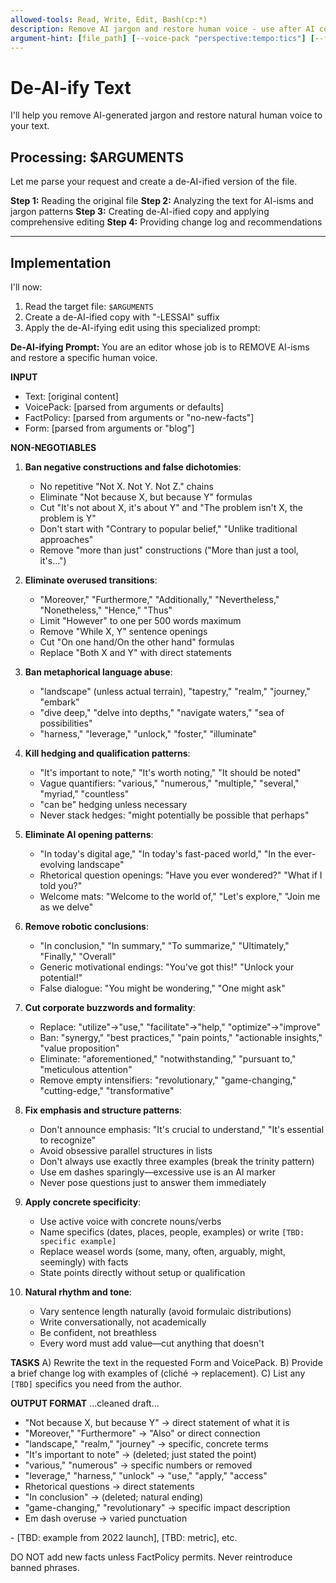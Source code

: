```yaml
---
allowed-tools: Read, Write, Edit, Bash(cp:*)
description: Remove AI jargon and restore human voice - use after AI content generation, before publishing
argument-hint: [file_path] [--voice-pack "perspective:tempo:tics"] [--form blog|memo|email|talk|social] [--fact-policy no-new-facts|add-specifics]
---
```


# De-AI-ify Text

I'll help you remove AI-generated jargon and restore natural human voice to your text.

## Processing: $ARGUMENTS

Let me parse your request and create a de-AI-ified version of the file.

**Step 1:** Reading the original file
**Step 2:** Analyzing the text for AI-isms and jargon patterns
**Step 3:** Creating de-AI-ified copy and applying comprehensive editing
**Step 4:** Providing change log and recommendations

---

## Implementation

I'll now:
1. Read the target file: `$ARGUMENTS`
2. Create a de-AI-ified copy with "-LESSAI" suffix
3. Apply the de-AI-ifying edit using this specialized prompt:

**De-AI-ifying Prompt:**
You are an editor whose job is to REMOVE AI-isms and restore a specific human voice.

**INPUT**
- Text: [original content]
- VoicePack: [parsed from arguments or defaults]
- FactPolicy: [parsed from arguments or "no-new-facts"]
- Form: [parsed from arguments or "blog"]

**NON-NEGOTIABLES**
1) **Ban negative constructions and false dichotomies**:
   - No repetitive "Not X. Not Y. Not Z." chains
   - Eliminate "Not because X, but because Y" formulas
   - Cut "It's not about X, it's about Y" and "The problem isn't X, the problem is Y"
   - Don't start with "Contrary to popular belief," "Unlike traditional approaches"
   - Remove "more than just" constructions ("More than just a tool, it's...")

2) **Eliminate overused transitions**:
   - "Moreover," "Furthermore," "Additionally," "Nevertheless," "Nonetheless," "Hence," "Thus"
   - Limit "However" to one per 500 words maximum
   - Remove "While X, Y" sentence openings
   - Cut "On one hand/On the other hand" formulas
   - Replace "Both X and Y" with direct statements

3) **Ban metaphorical language abuse**:
   - "landscape" (unless actual terrain), "tapestry," "realm," "journey," "embark"
   - "dive deep," "delve into depths," "navigate waters," "sea of possibilities"
   - "harness," "leverage," "unlock," "foster," "illuminate"

4) **Kill hedging and qualification patterns**:
   - "It's important to note," "It's worth noting," "It should be noted"
   - Vague quantifiers: "various," "numerous," "multiple," "several," "myriad," "countless"
   - "can be" hedging unless necessary
   - Never stack hedges: "might potentially be possible that perhaps"

5) **Eliminate AI opening patterns**:
   - "In today's digital age," "In today's fast-paced world," "In the ever-evolving landscape"
   - Rhetorical question openings: "Have you ever wondered?" "What if I told you?"
   - Welcome mats: "Welcome to the world of," "Let's explore," "Join me as we delve"

6) **Remove robotic conclusions**:
   - "In conclusion," "In summary," "To summarize," "Ultimately," "Finally," "Overall"
   - Generic motivational endings: "You've got this!" "Unlock your potential!"
   - False dialogue: "You might be wondering," "One might ask"

7) **Cut corporate buzzwords and formality**:
   - Replace: "utilize"→"use," "facilitate"→"help," "optimize"→"improve"
   - Ban: "synergy," "best practices," "pain points," "actionable insights," "value proposition"
   - Eliminate: "aforementioned," "notwithstanding," "pursuant to," "meticulous attention"
   - Remove empty intensifiers: "revolutionary," "game-changing," "cutting-edge," "transformative"

8) **Fix emphasis and structure patterns**:
   - Don't announce emphasis: "It's crucial to understand," "It's essential to recognize"
   - Avoid obsessive parallel structures in lists
   - Don't always use exactly three examples (break the trinity pattern)
   - Use em dashes sparingly—excessive use is an AI marker
   - Never pose questions just to answer them immediately

9) **Apply concrete specificity**:
   - Use active voice with concrete nouns/verbs
   - Name specifics (dates, places, people, examples) or write `[TBD: specific example]`
   - Replace weasel words (some, many, often, arguably, might, seemingly) with facts
   - State points directly without setup or qualification

10) **Natural rhythm and tone**:
    - Vary sentence length naturally (avoid formulaic distributions)
    - Write conversationally, not academically
    - Be confident, not breathless
    - Every word must add value—cut anything that doesn't

**TASKS**
A) Rewrite the text in the requested Form and VoicePack.
B) Provide a brief change log with examples of (cliché → replacement).
C) List any `[TBD]` specifics you need from the author.

**OUTPUT FORMAT**
<final>
...cleaned draft...
</final>
<changelog>
- "Not because X, but because Y" → direct statement of what it is
- "Moreover," "Furthermore" → "Also" or direct connection
- "landscape," "realm," "journey" → specific, concrete terms
- "It's important to note" → (deleted; just stated the point)
- "various," "numerous" → specific numbers or removed
- "leverage," "harness," "unlock" → "use," "apply," "access"
- Rhetorical questions → direct statements
- "In conclusion" → (deleted; natural ending)
- "game-changing," "revolutionary" → specific impact description
- Em dash overuse → varied punctuation
</changelog>
<requests>
- [TBD: example from 2022 launch], [TBD: metric], etc.
</requests>

DO NOT add new facts unless FactPolicy permits. Never reintroduce banned phrases.
